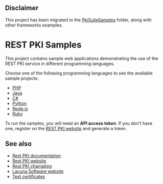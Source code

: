 Disclaimer
--------
This project has been migrated to the [PkiSuiteSamples](https://github.com/LacunaSoftware/PkiSuiteSamples) folder, along with other frameworks examples.

REST PKI Samples
================

This project contains sample web applications demonstrating the use of the REST PKI service in
different programming languages.

Choose one of the following programming languages to see the available sample projects:

* [PHP](PHP/)
* [Java](Java/)
* [C#](CSharp/)
* [Python](Python/)
* [Node.js](NodeJS/)
* [Ruby](Ruby/)

To run the samples, you will need an **API access token**. If you don't have one, register on the
[REST PKI website](https://pki.rest/) and generate a token.

See also
--------

* [Rest PKI documentation](https://docs.lacunasoftware.com/articles/rest-pki/)
* [Rest PKI website](https://pki.rest/)
* [Rest PKI changelog](https://docs.lacunasoftware.com/en-us/articles/rest-pki/changelog)
* [Lacuna Software website](https://www.lacunasoftware.com/)
* [Test certificates](TestCertificates.md)
